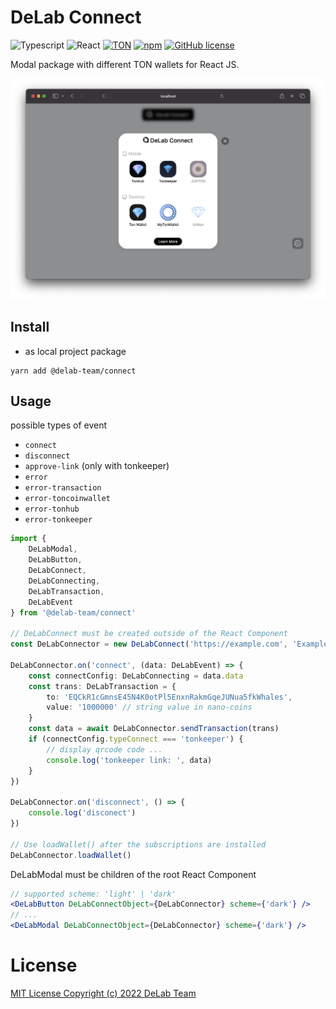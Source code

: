 # DeLab Connect

![Typescript](https://img.shields.io/badge/TypeScript-007ACC?style=for-the-badge&logo=typescript&logoColor=white)
![React](https://img.shields.io/badge/react-%2320232a.svg?style=for-the-badge&logo=react&logoColor=%2361DAFB)
[![TON](https://img.shields.io/badge/based%20on-TON-blue?style=for-the-badge)](https://ton.org/)
[![npm](https://img.shields.io/npm/v/@delab-team/connect?style=for-the-badge)](https://www.npmjs.com/package/@delab-team/connect)
[![GitHub license](https://img.shields.io/github/license/delab-team/connect?style=for-the-badge)](https://github.com/delab-team/connect/blob/main/LICENSE)

Modal package with different TON wallets for React JS.

![example](./example/img/example.png)

## Install

- as local project package
```
yarn add @delab-team/connect
```

## Usage

possible types of event
- `connect`
- `disconnect`
- `approve-link` (only with tonkeeper)
- `error`
- `error-transaction`
- `error-toncoinwallet`
- `error-tonhub`
- `error-tonkeeper`

```typescript
import {
    DeLabModal,
    DeLabButton,
    DeLabConnect,
    DeLabConnecting,
    DeLabTransaction,
    DeLabEvent
} from '@delab-team/connect'

// DeLabConnect must be created outside of the React Component
const DeLabConnector = new DeLabConnect('https://example.com', 'Example', 'mainnet')

DeLabConnector.on('connect', (data: DeLabEvent) => {
    const connectConfig: DeLabConnecting = data.data
    const trans: DeLabTransaction = {
        to: 'EQCkR1cGmnsE45N4K0otPl5EnxnRakmGqeJUNua5fkWhales',
        value: '1000000' // string value in nano-coins
    }
    const data = await DeLabConnector.sendTransaction(trans)
    if (connectConfig.typeConnect === 'tonkeeper') {
        // display qrcode code ...
        console.log('tonkeeper link: ', data)
    }
})

DeLabConnector.on('disconnect', () => {
    console.log('disconect')
})

// Use loadWallet() after the subscriptions are installed
DeLabConnector.loadWallet()
```

DeLabModal must be children of the root React Component
```jsx
// supported scheme: 'light' | 'dark'
<DeLabButton DeLabConnectObject={DeLabConnector} scheme={'dark'} />
// ...
<DeLabModal DeLabConnectObject={DeLabConnector} scheme={'dark'} />
```

# License

[MIT License Copyright (c) 2022 DeLab Team](LICENSE)
